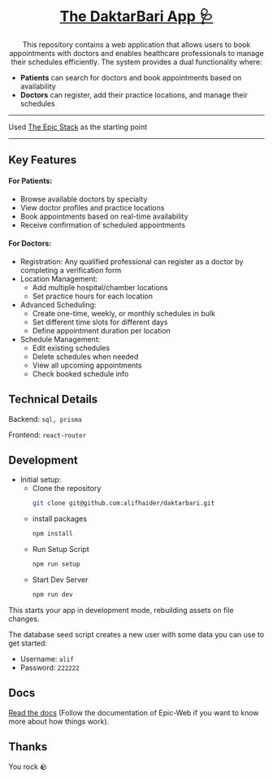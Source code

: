 <div align="center">
  <h1 align="center"><a href="#">The DaktarBari App 🩺</a></h1>
  <p>
    This repository contains a web application that allows users to book appointments with doctors and enables healthcare professionals to manage their schedules efficiently. The system provides a dual functionality where:
  </p>

  
</div>

  - <strong>Patients</strong> can search for doctors and book appointments based on availability</li>
  - <strong>Doctors</strong> can register, add their practice locations, and manage their schedules</li>

<hr />
  
Used [The Epic Stack](https://www.epicweb.dev/epic-stack) as the starting point

<hr />

## Key Features

#### For Patients:

- Browse available doctors by specialty
- View doctor profiles and practice locations
- Book appointments based on real-time availability
- Receive confirmation of scheduled appointments

#### For Doctors:
- Registration: Any qualified professional can register as a doctor by completing a verification form
- Location Management:
  - Add multiple hospital/chamber locations
  - Set practice hours for each location
- Advanced Scheduling:
  - Create one-time, weekly, or monthly schedules in bulk
  -  Set different time slots for different days
  -  Define appointment duration per location
- Schedule Management:
    - Edit existing schedules
    - Delete schedules when needed
    - View all upcoming appointments
    - Check booked schedule info

## Technical Details
Backend: `sql, prisma`

Frontend: `react-router`

## Development

- Initial setup:
  - Clone the repository
    ```sh
    git clone git@github.com:alifhaider/daktarbari.git
    ```
  - install packages
    ```sh
    npm install
    ```
  - Run Setup Script
    ```sh
    npm run setup
    ```
  - Start Dev Server
    ```sh
    npm run dev
    ```

This starts your app in development mode, rebuilding assets on file changes.

The database seed script creates a new user with some data you can use to get
started:

- Username: `alif`
- Password: `222222`

## Docs

[Read the docs](https://github.com/epicweb-dev/epic-stack/blob/main/docs)
(Follow the documentation of Epic-Web if you want to know more about how things
work).

## Thanks

You rock 🪨
